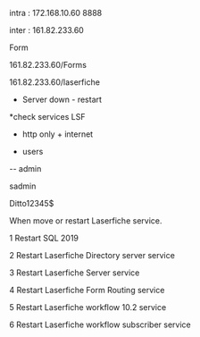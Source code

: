 intra : 172.168.10.60 8888

inter : 161.82.233.60

Form

161.82.233.60/Forms

161.82.233.60/laserfiche

- Server down - restart

\*check services LSF

- http only + internet

- users

\-- admin

sadmin

Ditto12345$

When move or restart Laserfiche service.

1 Restart SQL 2019

2 Restart Laserfiche Directory server service

3 Restart Laserfiche Server service

4 Restart Laserfiche Form Routing service

5 Restart Laserfiche workflow 10.2 service

6 Restart Laserfiche workflow subscriber service